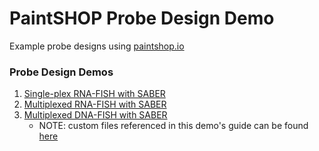 # PaintSHOP Probe Design Demo

Example probe designs using [paintshop.io](https://paintshop.io)


### Probe Design Demos

1. [Single-plex RNA-FISH with SABER](./demo_1/demo_1.pdf)
2. [Multiplexed RNA-FISH with SABER](./demo_2/demo_2.pdf)
3. [Multiplexed DNA-FISH with SABER](./demo_3/chrX_paintshop_workflow.pdf)
	* NOTE: custom files referenced in this demo's guide can be found [here](./demo_3/custom_files/)
